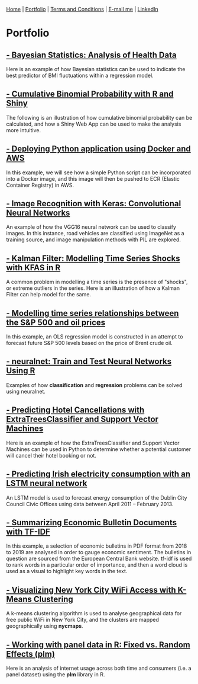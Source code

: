 [Home](https://mgcodesandstats.github.io/) |
[Portfolio](https://mgcodesandstats.github.io/portfolio/) |
[Terms and Conditions](https://mgcodesandstats.github.io/terms/) |
[E-mail me](mailto:contact@michaeljgrogan.com) |
[LinkedIn](https://www.linkedin.com/in/michaeljgrogan/)

# Portfolio

## [- Bayesian Statistics: Analysis of Health Data](https://mgcodesandstats.github.io/bayesian-statistics-health-data/)

Here is an example of how Bayesian statistics can be used to indicate the best predictor of BMI fluctuations within a regression model.


## [- Cumulative Binomial Probability with R and Shiny](https://mgcodesandstats.github.io/cumulative-binomial-probability-r-shiny/)

The following is an illustration of how cumulative binomial probability can be calculated, and how a Shiny Web App can be used to make the analysis more intuitive.

## [- Deploying Python application using Docker and AWS](https://mgcodesandstats.github.io/docker-aws/)

In this example, we will see how a simple Python script can be incorporated into a Docker image, and this image will then be pushed to ECR (Elastic Container Registry) in AWS.

## [- Image Recognition with Keras: Convolutional Neural Networks](https://mgcodesandstats.github.io/image-recognition-with-keras-convolutional-neural-networks/)

An example of how the VGG16 neural network can be used to classify images. In this instance, road vehicles are classified using ImageNet as a training source, and image manipulation methods with PIL are explored.


## [- Kalman Filter: Modelling Time Series Shocks with KFAS in R](https://mgcodesandstats.github.io/kalman-filter-shocks-kfas/)

A common problem in modelling a time series is the presence of "shocks", or extreme outliers in the series. Here is an illustration of how a Kalman Filter can help model for the same.


## [- Modelling time series relationships between the S&P 500 and oil prices](https://mgcodesandstats.github.io/time-series-relationships-economics/)

In this example, an OLS regression model is constructed in an attempt to forecast future S&P 500 levels based on the price of Brent crude oil.


## [- neuralnet: Train and Test Neural Networks Using R](https://mgcodesandstats.github.io/neural-network-modelling-neuralnet-r/)

Examples of how **classification** and **regression** problems can be solved using neuralnet.


## [- Predicting Hotel Cancellations with ExtraTreesClassifier and Support Vector Machines](https://mgcodesandstats.github.io/hotel-cancellations/)

Here is an example of how the ExtraTreesClassifier and Support Vector Machines can be used in Python to determine whether a potential customer will cancel their hotel booking or not.


## [- Predicting Irish electricity consumption with an LSTM neural network](https://mgcodesandstats.github.io/electricity-consumption-neural/)

An LSTM model is used to forecast energy consumption of the Dublin City Council Civic Offices using data between April 2011 – February 2013.


## [- Summarizing Economic Bulletin Documents with TF-IDF](https://mgcodesandstats.github.io/nlp-economics/)

In this example, a selection of economic bulletins in PDF format from 2018 to 2019 are analysed in order to gauge economic sentiment. The bulletins in question are sourced from the European Central Bank website. tf-idf is used to rank words in a particular order of importance, and then a word cloud is used as a visual to highlight key words in the text.


## [- Visualizing New York City WiFi Access with K-Means Clustering](https://mgcodesandstats.github.io/visualizing-new-york-city-wifi-access-with-k-means-clustering/)

A k-means clustering algorithm is used to analyse geographical data for free public WiFi in New York City, and the clusters are mapped geographically using **nycmaps**.


## [- Working with panel data in R: Fixed vs. Random Effects (plm)](https://mgcodesandstats.github.io/panel-data-plm-r/)

Here is an analysis of internet usage across both time and consumers (i.e. a panel dataset) using the **plm** library in R.
